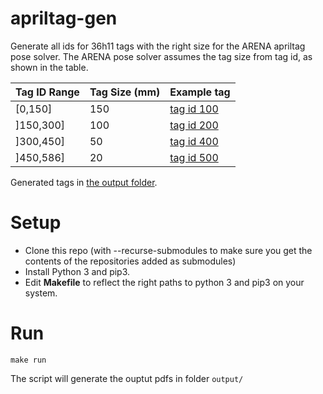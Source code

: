 # apriltag-gen

Generate all ids for 36h11 tags with the right size for the ARENA apriltag pose solver. The ARENA pose solver assumes the tag size from tag id, as shown in the table.

| Tag ID Range | Tag Size (mm) | Example tag                    |
| ------------ | ------------- | ------------------------------ |
| [0,150]      | 150           | [tag id 100](output/tag36_11_00100.pdf) |
| ]150,300]    | 100           | [tag id 200](output/tag36_11_00200.pdf) |
| ]300,450]    | 50            | [tag id 400](output/tag36_11_00400.pdf) |
| ]450,586]    | 20            | [tag id 500](output/tag36_11_00500.pdf) |

Generated tags in [the output folder](output/).

# Setup

- Clone this repo (with --recurse-submodules to make sure you get the contents of the repositories added as submodules)
- Install Python 3 and pip3. 
- Edit **Makefile** to reflect the right paths to python 3 and pip3 on your system.

# Run

```make run```

The script will generate the ouptut pdfs in folder ```output/```

